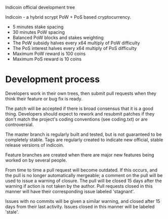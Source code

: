 
Indicoin official development tree

Indicoin - a hybrid scrypt PoW + PoS based cryptocurrency.

* 5 minutes stake spacing
* 30 minutes PoW spacing
* Balanced PoW blocks and stakes weighting
* The PoW subsidy halves every x64 multiply of PoW difficulty
* The PoS interest halves every x64 multiply of PoS difficulty
* Maximum PoW reward is 100 coins
* Maximum PoS reward is 10 coins

Development process
===========================

Developers work in their own trees, then submit pull requests when
they think their feature or bug fix is ready.

The patch will be accepted if there is broad consensus that it is a
good thing.  Developers should expect to rework and resubmit patches
if they don't match the project's coding conventions (see coding.txt)
or are controversial.

The master branch is regularly built and tested, but is not guaranteed
to be completely stable. Tags are regularly created to indicate new
official, stable release versions of indicoin.

Feature branches are created when there are major new features being
worked on by several people.

From time to time a pull request will become outdated. If this occurs, and
the pull is no longer automatically mergeable; a comment on the pull will
be used to issue a warning of closure. The pull will be closed 15 days
after the warning if action is not taken by the author. Pull requests closed
in this manner will have their corresponding issue labeled 'stagnant'.

Issues with no commits will be given a similar warning, and closed after
15 days from their last activity. Issues closed in this manner will be 
labeled 'stale'.
